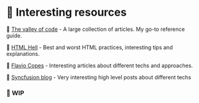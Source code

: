 # 💌 Interesting resources

📍 [The valley of code](https://thevalleyofcode.com) - A large collection of articles. My go-to reference guide.

📍 [HTML Hell](https://www.htmhell.dev/tips/) - Best and worst HTML practices, interesting tips and explanations.

📍 [Flavio Copes](https://flaviocopes.com) - Interesting articles about different techs and approaches.

📍 [Syncfusion blog](https://www.syncfusion.com/blogs/category/javascript) - Very interesting high level posts about different techs

### 🔔 WIP

